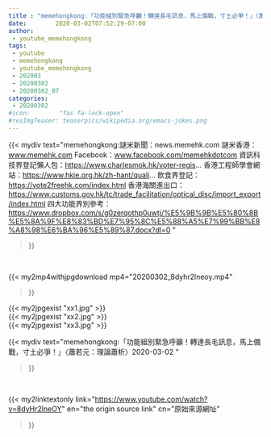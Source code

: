 ```yaml
---
title : "memehongkong:「功能組別緊急呼籲！轉達長毛訊息，馬上備戰，寸土必爭！」〈蕭若元：理論蕭析〉2020-03-02 "
date:        2020-03-02T07:52:29-07:00
author:
 - youtube_memehongkong
tags:
 - youtube
 - memehongkong
 - youtube_memehongkong
 - 202003
 - 20200302
 - 20200302_07
categories:
 - 20200302
#icon:        "fas fa-lock-open"
#resImgTeaser: teaserpics/wikipedia.org/emacs-jokes.png
---
```


{{< mydiv text="memehongkong:謎米新聞：news.memehk.com 謎米香港： www.memehk.com Facebook：www.facebook.com/memehkdotcom  資訊科技界登記懶人包：https://www.charlesmok.hk/voter-regis... 香港工程師學會網站：https://www.hkie.org.hk/zh-hant/quali... 飲食界登記：https://vote2freehk.com/index.html 香港海關進出口：https://www.customs.gov.hk/tc/trade_facilitation/optical_disc/import_export/index.html 四大功能界別參考：https://www.dropbox.com/s/g0zerqothp0uwtj/%E5%9B%9B%E5%80%8B%E5%8A%9F%E8%83%BD%E7%95%8C%E5%88%A5%E7%99%BB%E8%A8%98%E6%BA%96%E5%89%87.docx?dl=0 "
>}}
<br>


{{< my2mp4withjpgdownload mp4="20200302_8dyhr2lneoy.mp4"
>}}

{{< my2jpgexist "xx1.jpg" >}}<br>
{{< my2jpgexist "xx2.jpg" >}}<br>
{{< my2jpgexist "xx3.jpg" >}}<br>



{{< mydiv text="memehongkong:「功能組別緊急呼籲！轉達長毛訊息，馬上備戰，寸土必爭！」〈蕭若元：理論蕭析〉2020-03-02 "
>}}
<br>

{{< my2linktextonly link="https://www.youtube.com/watch?v=8dyHr2lneOY"
en="the origin source link" cn="原始來源網址"
>}}


<br>

